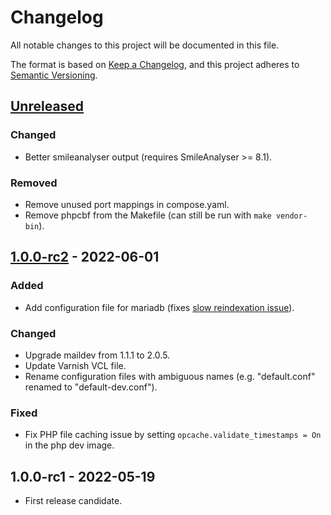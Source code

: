 # Changelog

All notable changes to this project will be documented in this file.

The format is based on [Keep a Changelog](https://keepachangelog.com/en/1.0.0/),
and this project adheres to [Semantic Versioning](https://semver.org/spec/v2.0.0.html).

## [Unreleased]

### Changed

- Better smileanalyser output (requires SmileAnalyser >= 8.1).

### Removed

- Remove unused port mappings in compose.yaml.
- Remove phpcbf from the Makefile (can still be run with `make vendor-bin`).

## [1.0.0-rc2] - 2022-06-01

### Added

- Add configuration file for mariadb (fixes [slow reindexation issue](https://experienceleague.adobe.com/docs/commerce-operations/performance-best-practices/configuration.html#indexers)).

### Changed

- Upgrade maildev from 1.1.1 to 2.0.5.
- Update Varnish VCL file.
- Rename configuration files with ambiguous names (e.g. "default.conf" renamed to "default-dev.conf").

### Fixed

- Fix PHP file caching issue by setting `opcache.validate_timestamps = On` in the php dev image.

## 1.0.0-rc1 - 2022-05-19

- First release candidate.

[Unreleased]: https://git.smile.fr/magento2/docker-boilerplate/compare/1.0.0-rc2...master
[1.0.0-rc2]: https://git.smile.fr/magento2/docker-boilerplate/compare/1.0.0-rc1...1.0.0-rc2
